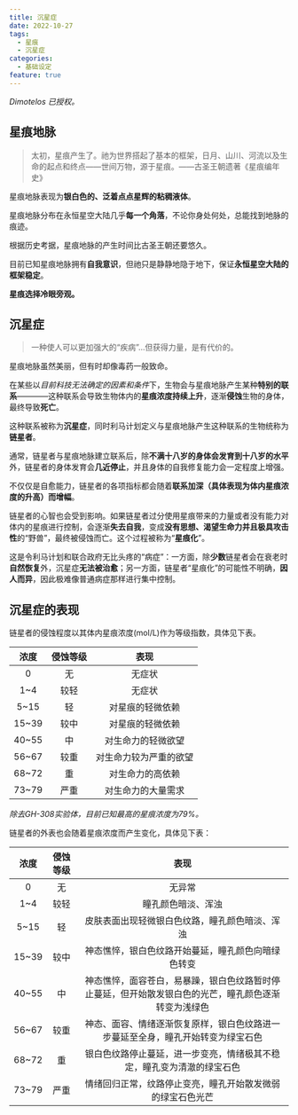 ```yaml
---
title: 沉星症
date: 2022-10-27
tags:
  - 星痕
  - 沉星症
categories:
  - 基础设定
feature: true
---
```


*Dimotelos 已授权。*

## 星痕地脉

>太初，星痕产生了。祂为世界搭起了基本的框架，日月、山川、河流以及生命的起点和终点——世间万物，源于星痕。——古圣王朝遗著《星痕编年史》

星痕地脉表现为**银白色的、泛着点点星辉的粘稠液体**。

星痕地脉分布在永恒星空大陆几乎**每一个角落**，不论你身处何处，总能找到地脉的痕迹。

根据历史考据，星痕地脉的产生时间比古圣王朝还要悠久。

目前已知星痕地脉拥有**自我意识**，但祂只是静静地隐于地下，保证**永恒星空大陆的框架稳定**。

**星痕选择冷眼旁观。**

## 沉星症

>一种使人可以更加强大的“疾病”...但获得力量，是有代价的。

星痕地脉虽然美丽，但有时却像毒药一般致命。

在某些以*目前科技无法确定的因素和条件*下，生物会与星痕地脉产生某种**特别的联系**————这种联系会导致生物体内的**星痕浓度持续上升**，逐渐**侵蚀**生物的身体，最终导致**死亡**。

这种联系被称为**沉星症**，同时利马计划定义与星痕地脉产生这种联系的生物统称为**链星者**。

通常，链星者与星痕地脉建立联系后，除**不满十八岁的身体会发育到十八岁的水平**外，链星者的身体发育会**几近停止**，并且身体的自我修复能力会一定程度上增强。

不仅仅是自愈能力，链星者的各项指标都会随着**联系加深（具体表现为体内星痕浓度的升高）而增幅**。

链星者的心智也会受到影响。如果链星者过分使用星痕带来的力量或者没有能力对体内的星痕进行控制，会逐渐**失去自我**，变成**没有思想、渴望生命力并且极具攻击性**的“野兽”，最终被侵蚀而亡。这个过程被称为“**星痕化**”。

这是令利马计划和联合政府无比头疼的“病症”：一方面，除**少数**链星者会在衰老时**自然恢复**外，沉星症**无法被治愈**；另一方面，链星者“星痕化”的可能性不明确，**因人而异**，因此极难像普通病症那样进行集中控制。

## 沉星症的表现

链星者的侵蚀程度以其体内星痕浓度(mol/L)作为等级指数，具体见下表。

|  浓度  |  侵蚀等级  |          表现          |
| :----: | :--------: | :--------------------: |
|   0    |  无        |        无症状           |
|  1~4   |  较轻      |        无症状           |
|  5~15  |  轻        |     对星痕的轻微依赖     |
| 15~39  |  较中      |     对星痕的轻微依赖     |
| 40~55  |  中        |     对生命力的轻微欲望   |
| 56~67  |  较重      |  对生命力较为严重的欲望  |
| 68~72  |  重        |      对生命力的高依赖    |
| 73~79  |  严重      |      对生命力的大量需求  |

*除去GH-308实验体，目前已知最高的星痕浓度为79%。*

链星者的外表也会随着星痕浓度而产生变化，具体见下表：

|  浓度  |  侵蚀等级  |          表现          |
| :----: | :--------: | :--------------------: |
|   0    |  无        |             无异常          |
|  1~4   |  较轻      |             瞳孔颜色暗淡、浑浊          |
|  5~15  |  轻        |   皮肤表面出现轻微银白色纹路，瞳孔颜色暗淡、浑浊  |
| 15~39  |  较中      |     神态憔悴，银白色纹路开始蔓延，瞳孔颜色向暗绿色转变     |
| 40~55  |  中        |     神态憔悴，面容苍白，易暴躁，银白色纹路暂时停止蔓延，但开始散发银白色的光芒，瞳孔颜色逐渐转变为浅绿色   |
| 56~67  |  较重      |  神态、面容、情绪逐渐恢复原样，银白色纹路进一步蔓延至全身，瞳孔开始转变为绿宝石色  |
| 68~72  |  重        |      银白色纹路停止蔓延，进一步变亮，情绪极其不稳定，瞳孔变为清澈的绿宝石色    |
| 73~79  |  严重      |      情绪回归正常，纹路停止变亮，瞳孔开始散发微弱的绿宝石色光芒  |
